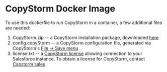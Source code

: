 # CopyStorm Docker Image

To use this dockerfile to run CopyStorm in a container, a few additional files are needed:
1. CopyStorm.zip -- a CopyStorm installation package, downloaded [here](www.capstorm.com/download)
2. config.copyStorm -- a CopyStorm configuration file, generated via CopyStorm's [File -> Save menu](https://learn.capstorm.com/copystorm/reference/configuration-files/)
3. license.txt -- a [CopyStorm license](https://learn.capstorm.com/copystorm/frequently-asked-questions/how-does-copystorm-work/how-does-capstorm-license-management-work/) allowing connection to your Salesforce instance. To obtain a license for CopyStorm, contact [Capstorm sales](https://www.capstorm.com/contact-capstorm/)

